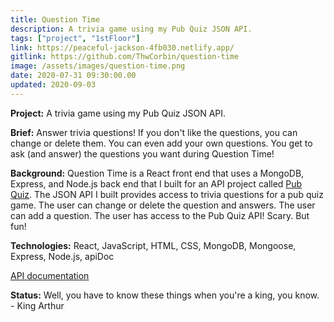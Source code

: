 ```yaml
---
title: Question Time
description: A trivia game using my Pub Quiz JSON API.
tags: ["project", "1stFloor"]
link: https://peaceful-jackson-4fb030.netlify.app/
gitlink: https://github.com/ThwCorbin/question-time
image: /assets/images/question-time.png
date: 2020-07-31 09:30:00.00
updated: 2020-09-03
---
```


**Project:** A trivia game using my Pub Quiz JSON API.

**Brief:** Answer trivia questions! If you don't like the questions, you can change or delete them. You can even add your own questions. You get to ask (and answer) the questions you want during Question Time!

**Background:** Question Time is a React front end that uses a MongoDB, Express, and Node.js back end that I built for an API project called [Pub Quiz](https://github.com/ThwCorbin/pub-quiz "repo on GitHub"). The JSON API I built provides access to trivia questions for a pub quiz game. The user can change or delete the question and answers. The user can add a question. The user has access to the Pub Quiz API! Scary. But fun!

**Technologies:** React, JavaScript, HTML, CSS, MongoDB, Mongoose, Express, Node.js, apiDoc

[API documentation](http://pub-quiz-game.herokuapp.com/doc "Documentation for Pub Quiz JSON API")

**Status:** Well, you have to know these things when you're a king, you know. - King Arthur
